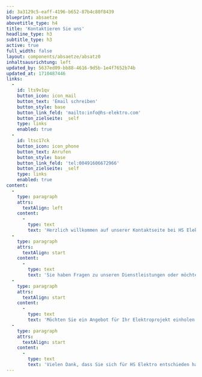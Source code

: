 ```yaml
---
id: 3a3129c5-eaff-4196-b652-87b4c80f8439
blueprint: absaetze
abovetitle_type: h4
title: 'Kontaktieren Sie uns'
headline_type: h3
subtitle_type: h3
active: true
full_width: false
layout: components/absaetze/absatz0
inhaltsausrichtung: left
updated_by: 5637ed09-bb88-4616-9d5b-1e4f7652b74b
updated_at: 1710487446
links:
  -
    id: lts9v1qv
    button_icon: icon_mail
    button_text: 'Email schreiben'
    button_style: base
    button_link_feld: 'mailto:info@hs-elektro.com'
    button_zielseite: _self
    type: links
    enabled: true
  -
    id: ltsc17ck
    button_icon: icon_phone
    button_text: Anrufen
    button_style: base
    button_link_feld: 'tel:00491606672966'
    button_zielseite: _self
    type: links
    enabled: true
content:
  -
    type: paragraph
    attrs:
      textAlign: left
    content:
      -
        type: text
        text: 'Herzlich willkommen auf unserer Kontaktseite bei HS Elektro. Wir freuen uns über Ihr Interesse an unseren Dienstleistungen für Elektroinstallationen, Photovoltaikanlagen, Ladestationen und mehr. Bei HS Elektro ist es unser Ziel, Ihnen maßgeschneiderte Lösungen für Ihre individuellen Bedürfnisse zu bieten.'
  -
    type: paragraph
    attrs:
      textAlign: start
    content:
      -
        type: text
        text: 'Sie haben Fragen zu unseren Dienstleistungen oder möchten mehr über unsere Angebote erfahren? Zögern Sie nicht, uns zu kontaktieren! Unser Team steht Ihnen gerne zur Verfügung, um Ihre Fragen zu beantworten und Ihnen weitere Informationen bereitzustellen.'
  -
    type: paragraph
    attrs:
      textAlign: start
    content:
      -
        type: text
        text: 'Möchten Sie ein Angebot für Ihr Elektroprojekt einholen oder ein Beratungsgespräch vereinbaren? Wir sind für Sie da! Kontaktieren Sie uns einfach per E-Mail oder Telefon. Wir setzen uns umgehend mit Ihnen in Verbindung, um Ihre Anfrage zu bearbeiten und einen Termin zu vereinbaren.'
  -
    type: paragraph
    attrs:
      textAlign: start
    content:
      -
        type: text
        text: 'Vielen Dank, dass Sie sich für HS Elektro entschieden haben. Wir freuen uns darauf, Ihnen bei der Realisierung Ihrer Elektroprojekte zu helfen und Sie bestmöglich zu unterstützen.'
---
```

